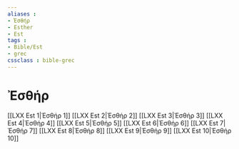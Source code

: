 ```yaml
---
aliases : 
- Ἐσθήρ
- Esther
- Est
tags : 
- Bible/Est
- grec
cssclass : bible-grec
---
```


# Ἐσθήρ

[[LXX Est 1|Ἐσθήρ 1]]
[[LXX Est 2|Ἐσθήρ 2]]
[[LXX Est 3|Ἐσθήρ 3]]
[[LXX Est 4|Ἐσθήρ 4]]
[[LXX Est 5|Ἐσθήρ 5]]
[[LXX Est 6|Ἐσθήρ 6]]
[[LXX Est 7|Ἐσθήρ 7]]
[[LXX Est 8|Ἐσθήρ 8]]
[[LXX Est 9|Ἐσθήρ 9]]
[[LXX Est 10|Ἐσθήρ 10]]
